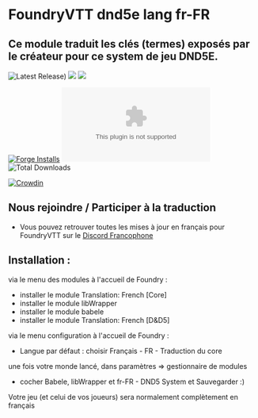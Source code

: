 # FoundryVTT dnd5e lang fr-FR

## Ce module traduit les clés (termes) exposés par le créateur pour ce system de jeu DND5E. 
![Latest Release)](https://img.shields.io/github/v/release/adgranger/foundryvtt-dnd5e-lang-fr-fr?logo=github&display_name=tag&label=Latest%20Version)
<img src="https://img.shields.io/endpoint?url=https%3A%2F%2Ffoundryshields.com%2Fversion%3Fstyle%3Dflat%26url%3Dhttps%3A%2F%2Fgithub.com%2Fadgranger%2Ffoundryvtt-dnd5e-lang-fr-fr%2Freleases%2Flatest%2Fdownload%2Fmodule.json">
<img src="https://img.shields.io/endpoint?url=https%3A%2F%2Ffoundryshields.com%2Fsystem%3FnameType%3Dfoundry%26showVersion%3D1%26style%3Dflat%26url%3Dhttps%3A%2F%2Fgithub.com%2Fadgranger%2Ffoundryvtt-dnd5e-lang-fr-fr%2Freleases%2Flatest%2Fdownload%2Fmodule.json&colorB=DF0000">

[![Forge Installs](https://img.shields.io/badge/dynamic/json?label=Forge%20Installs&query=package.installs&suffix=%25&url=https%3A%2F%2Fforge-vtt.com%2Fapi%2Fbazaar%2Fpackage%2Fdnd5e_fr-FR&colorB=blueviolet)](https://forge-vtt.com/bazaar#package=dnd5e_fr-FR)
![GitHub release (latest by SemVer and asset)](https://img.shields.io/github/downloads/adgranger/foundryvtt-dnd5e-lang-fr-fr/latest/dnd5e_fr-FR.zip?logo=github)
![Total Downloads](https://img.shields.io/github/downloads/adgranger/foundryvtt-dnd5e-lang-fr-fr/total?display_name=tag&sort=semver&label=Total%20downloads&logo=github)

[![Crowdin](https://badges.crowdin.net/foundryvtt-dnd5e-fr/localized.svg)](https://crowdin.com/project/foundryvtt-dnd5e-fr)
		
## Nous rejoindre / Participer à la traduction 

- Vous pouvez retrouver toutes les mises à jour en français pour FoundryVTT sur le [Discord Francophone](https://discord.gg/pPSDNJk)

## Installation : 
via le menu des modules à l'accueil de Foundry : 
- installer le module Translation: French [Core] 
- installer le module libWrapper
- installer le module babele
- installer le module Translation: French [D&D5] 

via le menu configuration à l'accueil de Foundry :
- Langue par défaut : choisir Français - FR - Traduction du core

une fois votre monde lancé, dans paramètres => gestionnaire de modules 
- cocher Babele, libWrapper et fr-FR - DND5 System 
   et Sauvegarder :)

Votre jeu (et celui de vos joueurs) sera normalement complètement en français
